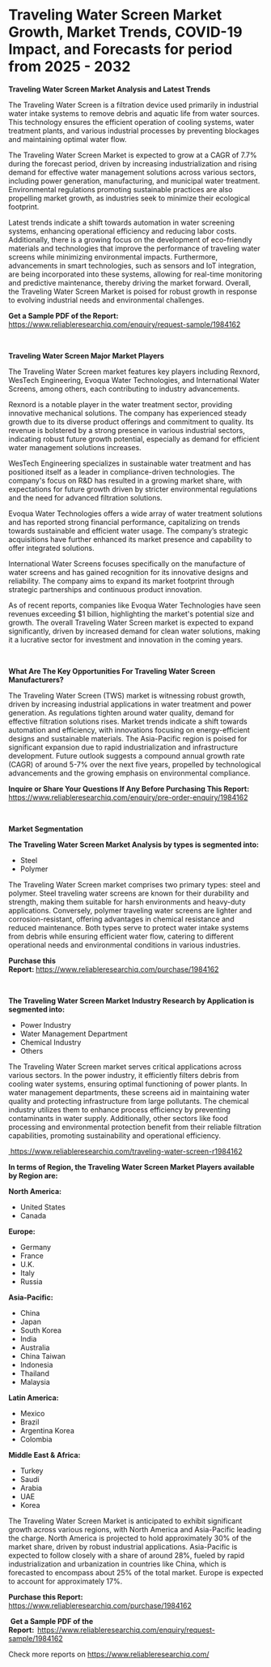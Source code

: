 <p><h1>Traveling Water Screen Market Growth, Market Trends, COVID-19 Impact, and Forecasts for period from 2025 - 2032</h1></p><p><strong>Traveling Water Screen Market Analysis and Latest Trends</strong></p>
<p><p>The Traveling Water Screen is a filtration device used primarily in industrial water intake systems to remove debris and aquatic life from water sources. This technology ensures the efficient operation of cooling systems, water treatment plants, and various industrial processes by preventing blockages and maintaining optimal water flow. </p><p>The Traveling Water Screen Market is expected to grow at a CAGR of 7.7% during the forecast period, driven by increasing industrialization and rising demand for effective water management solutions across various sectors, including power generation, manufacturing, and municipal water treatment. Environmental regulations promoting sustainable practices are also propelling market growth, as industries seek to minimize their ecological footprint.</p><p>Latest trends indicate a shift towards automation in water screening systems, enhancing operational efficiency and reducing labor costs. Additionally, there is a growing focus on the development of eco-friendly materials and technologies that improve the performance of traveling water screens while minimizing environmental impacts. Furthermore, advancements in smart technologies, such as sensors and IoT integration, are being incorporated into these systems, allowing for real-time monitoring and predictive maintenance, thereby driving the market forward. Overall, the Traveling Water Screen Market is poised for robust growth in response to evolving industrial needs and environmental challenges.</p></p>
<p><strong>Get a Sample PDF of the Report:&nbsp;</strong> <a href="https://www.reliableresearchiq.com/enquiry/request-sample/1984162?utm_campaign=2207&utm_medium=2&utm_source=Github&utm_content=ia&utm_term=17022025&utm_id=traveling-water-screen">https://www.reliableresearchiq.com/enquiry/request-sample/1984162</a></p>
<p>&nbsp;</p>
<p><strong>Traveling Water Screen Major Market Players</strong></p>
<p><p>The Traveling Water Screen market features key players including Rexnord, WesTech Engineering, Evoqua Water Technologies, and International Water Screens, among others, each contributing to industry advancements.</p><p>Rexnord is a notable player in the water treatment sector, providing innovative mechanical solutions. The company has experienced steady growth due to its diverse product offerings and commitment to quality. Its revenue is bolstered by a strong presence in various industrial sectors, indicating robust future growth potential, especially as demand for efficient water management solutions increases.</p><p>WesTech Engineering specializes in sustainable water treatment and has positioned itself as a leader in compliance-driven technologies. The company's focus on R&D has resulted in a growing market share, with expectations for future growth driven by stricter environmental regulations and the need for advanced filtration solutions.</p><p>Evoqua Water Technologies offers a wide array of water treatment solutions and has reported strong financial performance, capitalizing on trends towards sustainable and efficient water usage. The company’s strategic acquisitions have further enhanced its market presence and capability to offer integrated solutions.</p><p>International Water Screens focuses specifically on the manufacture of water screens and has gained recognition for its innovative designs and reliability. The company aims to expand its market footprint through strategic partnerships and continuous product innovation.</p><p>As of recent reports, companies like Evoqua Water Technologies have seen revenues exceeding $1 billion, highlighting the market's potential size and growth. The overall Traveling Water Screen market is expected to expand significantly, driven by increased demand for clean water solutions, making it a lucrative sector for investment and innovation in the coming years.</p></p>
<p>&nbsp;</p>
<p><strong>What Are The Key Opportunities For Traveling Water Screen Manufacturers?</strong></p>
<p><p>The Traveling Water Screen (TWS) market is witnessing robust growth, driven by increasing industrial applications in water treatment and power generation. As regulations tighten around water quality, demand for effective filtration solutions rises. Market trends indicate a shift towards automation and efficiency, with innovations focusing on energy-efficient designs and sustainable materials. The Asia-Pacific region is poised for significant expansion due to rapid industrialization and infrastructure development. Future outlook suggests a compound annual growth rate (CAGR) of around 5-7% over the next five years, propelled by technological advancements and the growing emphasis on environmental compliance.</p></p>
<p><strong>Inquire or Share Your Questions If Any Before Purchasing This Report:</strong> <a href="https://www.reliableresearchiq.com/enquiry/pre-order-enquiry/1984162?utm_campaign=2207&utm_medium=2&utm_source=Github&utm_content=ia&utm_term=17022025&utm_id=traveling-water-screen">https://www.reliableresearchiq.com/enquiry/pre-order-enquiry/1984162</a></p>
<p>&nbsp;</p>
<p><strong>Market Segmentation</strong></p>
<p><strong>The Traveling Water Screen Market Analysis by types is segmented into:</strong></p>
<p><ul><li>Steel</li><li>Polymer</li></ul></p>
<p><p>The Traveling Water Screen market comprises two primary types: steel and polymer. Steel traveling water screens are known for their durability and strength, making them suitable for harsh environments and heavy-duty applications. Conversely, polymer traveling water screens are lighter and corrosion-resistant, offering advantages in chemical resistance and reduced maintenance. Both types serve to protect water intake systems from debris while ensuring efficient water flow, catering to different operational needs and environmental conditions in various industries.</p></p>
<p><strong>Purchase this Report:&nbsp;</strong><a href="https://www.reliableresearchiq.com/purchase/1984162?utm_campaign=2207&utm_medium=2&utm_source=Github&utm_content=ia&utm_term=17022025&utm_id=traveling-water-screen">https://www.reliableresearchiq.com/purchase/1984162</a></p>
<p>&nbsp;</p>
<p><strong>The Traveling Water Screen Market Industry Research by Application is segmented into:</strong></p>
<p><ul><li>Power Industry</li><li>Water Management Department</li><li>Chemical Industry</li><li>Others</li></ul></p>
<p><p>The Traveling Water Screen market serves critical applications across various sectors. In the power industry, it efficiently filters debris from cooling water systems, ensuring optimal functioning of power plants. In water management departments, these screens aid in maintaining water quality and protecting infrastructure from large pollutants. The chemical industry utilizes them to enhance process efficiency by preventing contaminants in water supply. Additionally, other sectors like food processing and environmental protection benefit from their reliable filtration capabilities, promoting sustainability and operational efficiency.</p></p>
<p><a href="https://www.reliableresearchiq.com/traveling-water-screen-r1984162?utm_campaign=2207&utm_medium=2&utm_source=Github&utm_content=ia&utm_term=17022025&utm_id=traveling-water-screen">&nbsp;https://www.reliableresearchiq.com/traveling-water-screen-r1984162</a></p>
<p><strong>In terms of Region, the Traveling Water Screen Market Players available by Region are:</strong></p>
<p>
    <p> <strong> North America: </strong>
        <ul>
            <li>United States</li>
            <li>Canada</li>
        </ul>
        </p> 
    <p> <strong> Europe: </strong>
        <ul>
            <li>Germany</li>
            <li>France</li>
            <li>U.K.</li>
            <li>Italy</li>
            <li>Russia</li>
        </ul>
        </p> 
    <p> <strong> Asia-Pacific: </strong>
        <ul>
            <li>China</li>
            <li>Japan</li>
            <li>South Korea</li>
            <li>India</li>
            <li>Australia</li>
            <li>China Taiwan</li>
            <li>Indonesia</li>
            <li>Thailand</li>
            <li>Malaysia</li>
        </ul>
        </p> 
    <p> <strong> Latin America: </strong>
        <ul>
            <li>Mexico</li>
            <li>Brazil</li>
            <li>Argentina Korea</li>
            <li>Colombia</li>
        </ul>
        </p> 
    <p> <strong> Middle East & Africa: </strong>
        <ul>
            <li>Turkey</li>
            <li>Saudi</li>
            <li>Arabia</li>
            <li>UAE</li>
            <li>Korea</li>
        </ul>
    </p>
    </p>
<p><p>The Traveling Water Screen Market is anticipated to exhibit significant growth across various regions, with North America and Asia-Pacific leading the charge. North America is projected to hold approximately 30% of the market share, driven by robust industrial applications. Asia-Pacific is expected to follow closely with a share of around 28%, fueled by rapid industrialization and urbanization in countries like China, which is forecasted to encompass about 25% of the total market. Europe is expected to account for approximately 17%.</p></p>
<p><strong>Purchase this Report: </strong><a href="https://www.reliableresearchiq.com/purchase/1984162?utm_campaign=2207&utm_medium=2&utm_source=Github&utm_content=ia&utm_term=17022025&utm_id=traveling-water-screen">https://www.reliableresearchiq.com/purchase/1984162</a></p>
<p>&nbsp;<strong>Get a Sample PDF of the Report:&nbsp;&nbsp;</strong><a href="https://www.reliableresearchiq.com/enquiry/request-sample/1984162?utm_campaign=2207&utm_medium=2&utm_source=Github&utm_content=ia&utm_term=17022025&utm_id=traveling-water-screen">https://www.reliableresearchiq.com/enquiry/request-sample/1984162</a></p>
<p><strong></strong></p>
<p>Check more reports on <a href="https://www.reliableresearchiq.com/?utm_campaign=2207&utm_medium=2&utm_source=Github&utm_content=ia&utm_term=17022025&utm_id=traveling-water-screen">https://www.reliableresearchiq.com/</a></p>